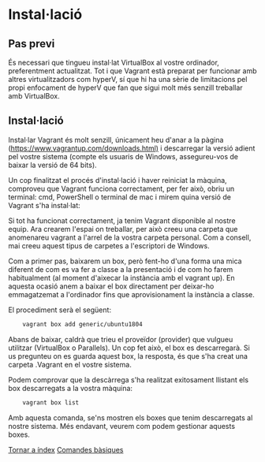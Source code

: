 # Instal·lació

## Pas previ

És necessari que tingueu instal·lat VirtualBox al vostre ordinador, preferentment actualitzat. Tot i que Vagrant està preparat per funcionar amb altres virtualitzadors com hyperV, sí que hi ha una sèrie de limitacions pel propi enfocament de hyperV que fan que sigui molt més senzill treballar amb VirtualBox.

## Instal·lació

Instal·lar Vagrant és molt senzill, únicament heu d'anar a la pàgina (<https://www.vagrantup.com/downloads.html)> i descarregar la versió adient pel vostre sistema (compte els usuaris de Windows, assegureu-vos de baixar la versió de 64 bits).

Un cop finalitzat el procés d'instal·lació i haver reiniciat la màquina, comproveu que Vagrant funciona correctament, per fer això, obriu un terminal: cmd, PowerShell o terminal de mac i mirem quina versió de Vagrant s'ha instal·lat:

Si tot ha funcionat correctament, ja tenim Vagrant disponible al nostre equip. Ara crearem l'espai on treballar, per això creeu una carpeta que anomenareu vagrant a l'arrel de la vostra carpeta personal. Com a consell, mai creeu aquest tipus de carpetes a l'escriptori de Windows.

Com a primer pas, baixarem un box, però fent-ho d'una forma una mica diferent de com es va fer a classe a la presentació i de com ho farem habitualment (al moment d'aixecar la instància amb el vagrant up). En aquesta ocasió anem a baixar el box directament per deixar-ho emmagatzemat a l'ordinador fins que aprovisionament la instància a classe.

El procediment serà el següent:

```bash
    vagrant box add generic/ubuntu1804
```

Abans de baixar, caldrà que trieu el proveïdor (provider) que vulgueu utilitzar (VirtualBox o Parallels). Un cop fet això, el box es descarregarà. Si us pregunteu on es guarda aquest box, la resposta, és que s'ha creat una carpeta .Vagrant en el vostre sistema.

Podem comprovar que la descàrrega s'ha realitzat exitosament llistant els box descarregats a la vostra màquina:

```bash
    vagrant box list
```

Amb aquesta comanda, se'ns mostren els boxes que tenim descarregats al nostre sistema. Més endavant, veurem com podem gestionar aquests boxes.

[Tornar a índex](../readme.md)                                                                  [Comandes bàsiques](comandes.md)